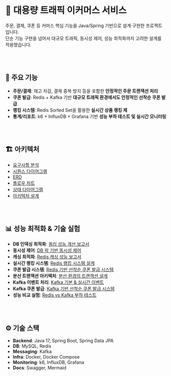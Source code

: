 # 🛒 대용량 트래픽 이커머스 서비스

주문, 결제, 쿠폰 등 커머스 핵심 기능을 Java/Spring 기반으로 설계·구현한 프로젝트입니다.<br/>
단순 기능 구현을 넘어서 대규모 트래픽, 동시성 제어, 성능 최적화까지 고려한 설계를 적용했습니다.


<br/>

<br/>

## 🚀 주요 기능

- **주문/결제**: 재고 차감, 결제 중복 방지 등을 포함한 **안정적인 주문 트랜잭션 처리**
- **쿠폰 발급**: Redis + Kafka 기반 **대규모 트래픽 환경에서도 안정적인 선착순 쿠폰 발급**
- **랭킹 시스템**: Redis Sorted Set을 활용한 **실시간 상품 랭킹 제**
- **통계/리포트**: k6 + InfluxDB + Grafana 기반 **성능 부하 테스트 및 실시간 모니터링**

<br/>

<br/>

## 🏗️ 아키텍처

- [요구사항 분석](https://github.com/eunsol-an/e-commerce-server/blob/main/docs/01_requirements.md)
- [시퀀스 다이어그램](https://github.com/eunsol-an/e-commerce-server/blob/main/docs/02_sequence_diagram.md)
- [ERD](https://github.com/eunsol-an/e-commerce-server/blob/main/docs/03_entity_relationship_diagram.md)
- [플로우 차트](https://github.com/eunsol-an/e-commerce-server/blob/main/docs/04_flow_chart.md)
- [상태 다이어그램](https://github.com/eunsol-an/e-commerce-server/blob/main/docs/05_state_diagram.md)
- [아키텍처 설계](https://github.com/eunsol-an/e-commerce-server/blob/main/docs/15_architecture.md)

<br/>

<br/>


## 📊 성능 최적화 & 기술 실험

- **DB 인덱싱 최적화**: [쿼리 성능 개선 보고서](https://github.com/eunsol-an/e-commerce-server/blob/main/docs/06_query_optimization_report.md)
- **동시성 제어**: [DB 락 기반 동시성 제어](https://github.com/eunsol-an/e-commerce-server/blob/main/docs/07_concurrency_control_with_db_locks.md)
- **캐싱 최적화**: [Redis 캐싱 성능 보고서](https://github.com/eunsol-an/e-commerce-server/blob/main/docs/08_redis_caching_performance.md)
- **실시간 랭킹 시스템**: [Redis 랭킹 시스템 설계](https://github.com/eunsol-an/e-commerce-server/blob/main/docs/09_redis_ranking_system_report.md)
- **쿠폰 발급 시스템**: [Redis 기반 선착순 쿠폰 발급 시스템](https://github.com/eunsol-an/e-commerce-server/blob/main/docs/10_redis_coupon_system_report.md)
- **분산 트랜잭션 아키텍처**: [분산 환경의 트랜잭션 설계](https://github.com/eunsol-an/e-commerce-server/blob/main/docs/11_distributed_transaction_diagnosis_and_design.md)
- **Kafka 이벤트 처리**: [Kafka 기본 & 실시간 이벤트](https://github.com/eunsol-an/e-commerce-server/blob/main/docs/12_kafka_basics_and_real_time_events.md)
- **Kafka 쿠폰 발급**: [Kafka 기반 선착순 쿠폰 발급 시스템](https://github.com/eunsol-an/e-commerce-server/blob/main/docs/13_kafka_first_come_coupon_issuance.md)
- **성능 비교 실험**: [Redis vs Kafka 부하 테스트](https://github.com/eunsol-an/e-commerce-server/blob/main/docs/14_1_redis_vs_kafka_load_testing_and_performance_analysis.md)


<br/>

<br/>

## ⚙️ 기술 스택

- **Backend**: Java 17, Spring Boot, Spring Data JPA
- **DB**: MySQL, Redis
- **Messaging**: Kafka
- **Infra**: Docker, Docker Compose
- **Monitoring**: k6, InfluxDB, Grafana
- **Docs**: Swagger, Mermaid
